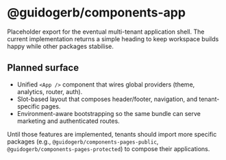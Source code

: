 # @guidogerb/components-app

Placeholder export for the eventual multi-tenant application shell. The current implementation
returns a simple heading to keep workspace builds happy while other packages stabilise.

## Planned surface

- Unified `<App />` component that wires global providers (theme, analytics, router, auth).
- Slot-based layout that composes header/footer, navigation, and tenant-specific pages.
- Environment-aware bootstrapping so the same bundle can serve marketing and authenticated routes.

Until those features are implemented, tenants should import more specific packages (e.g.,
`@guidogerb/components-pages-public`, `@guidogerb/components-pages-protected`) to compose
their applications.
